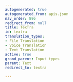 ```yaml
---
autogenerated: true
autogenerated_from: apis.json
nav_order: 896
redirect_from: null
title: TexTra
id: textra
translation_types:
- File Translation
- Voice Translation
- Text Translation
active: true
grand_parent: Input types
parent: Text
redirect_to: textra

---
```


